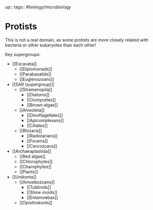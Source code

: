 up:: 
tags:: #biology/microbiology  

# Protists

This is not a real domain, as some protists are more closely related with bacteria or other eukaryotes than each other! 

Key supergroups:
- [[Excavata]]
	- [[Diplomonads]]
	- [[Parabasalids]]
	- [[Euglenozoans]]
- [[SAR (supergroup)]]
	- [[Stramenopila]]
		- [[Diatoms]]
		- [[Oomycetes]]
		- [[Brown algae]]
	- [[Alveoleta]]
		- [[Dinoflagellates]]
		- [[Apicomplexans]]
		- [[Ciliates]]
	- [[Rhizaria]]
		- [[Radiolarians]]
		- [[Forams]]
		- [[Cercozoans]]
- [[Archaeaplastida]]
	- [[Red algae]]
	- [[Chlorophytes]]
	- [[Charophytes]]
	- [[Plants]]
- [[Unikonta]]
	- [[Amoebozoans]]
		- [[Tublinids]]
		- [[Slime molds]]
		- [[Entamoebas]]
	- [[Opisthokonts]]
